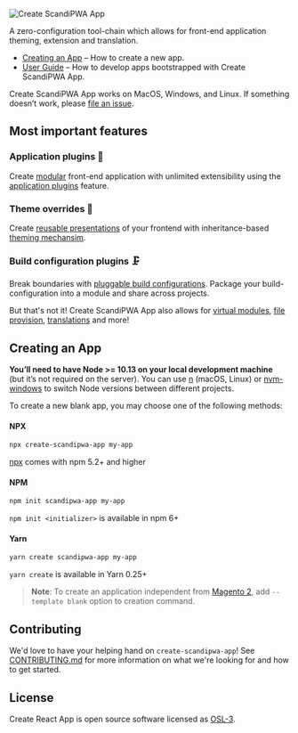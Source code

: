 ![Create ScandiPWA App](https://user-images.githubusercontent.com/29531824/101024447-c60eaf00-357c-11eb-8667-0fd83d6d30f5.png)

A zero-configuration tool-chain which allows for front-end application theming, extension and translation.

- [Creating an App](https://scandipwa.gitbook.io/create-scandipwa-app/getting-started/getting-started#creating-an-app) – How to create a new app.
- [User Guide](https://scandipwa.gitbook.io/create-scandipwa-app/) – How to develop apps bootstrapped with Create ScandiPWA App.

Create ScandiPWA App works on MacOS, Windows, and Linux. If something doesn’t work, please [file an issue](https://github.com/scandipwa/create-scandipwa-app/issues/new).

## Most important features

### Application plugins :dna:

Create [modular](https://scandipwa.gitbook.io/create-scandipwa-app/extensions/extensions) front-end application with unlimited extensibility using the [application plugins](https://scandipwa.gitbook.io/create-scandipwa-app/extensions/application-plugins) feature.

### Theme overrides :nail_care:

Create [reusable presentations](https://scandipwa.gitbook.io/create-scandipwa-app/themes/extensions-and-themes) of your frontend with inheritance-based [theming mechansim](https://scandipwa.gitbook.io/create-scandipwa-app/themes/parent-themes).

### Build configuration plugins :clamp:

Break boundaries with [pluggable build configurations](https://scandipwa.gitbook.io/create-scandipwa-app/extensions/build-configuration-plugins). Package your build-configuration into a module and share across projects.

But that's not it! Create ScandiPWA App also allows for [virtual modules](https://app.gitbook.com/@scandipwa/s/create-scandipwa-app/extensions/virtual-modules), [file provision](https://app.gitbook.com/@scandipwa/s/create-scandipwa-app/extensions/file-provision), [translations](https://scandipwa.gitbook.io/create-scandipwa-app/building-your-app/internationalization) and more!

## Creating an App

**You’ll need to have Node >= 10.13 on your local development machine** (but it’s not required on the server). You can use [n](https://www.npmjs.com/package/n) (macOS, Linux) or [nvm-windows](https://github.com/coreybutler/nvm-windows#node-version-manager-nvm-for-windows) to switch Node versions between different projects.

To create a new blank app, you may choose one of the following methods:

#### NPX

```bash
npx create-scandipwa-app my-app
```

[npx](https://medium.com/@maybekatz/introducing-npx-an-npm-package-runner-55f7d4bd282b) comes with npm 5.2+ and higher

#### NPM

```bash
npm init scandipwa-app my-app
```

`npm init <initializer>` is available in npm 6+

#### Yarn

```bash
yarn create scandipwa-app my-app
```

`yarn create` is available in Yarn 0.25+

> **Note**: To create an application independent from [Magento 2](https://magento.com/), add `--template blank` option to creation command.

## Contributing

We'd love to have your helping hand on `create-scandipwa-app`! See [CONTRIBUTING.md](./CONTRIBUTING.md) for more information on what we're looking for and how to get started.

## License

Create React App is open source software licensed as [OSL-3](./LICENSE).
